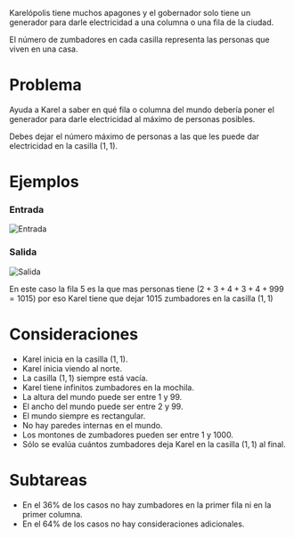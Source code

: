 Karelópolis tiene muchos apagones y el gobernador solo tiene un generador para darle electricidad a una columna o una fila de la ciudad.

El número de zumbadores en cada casilla representa las personas que viven en una casa.

# Problema

Ayuda a Karel a saber en qué fila o columna del mundo debería poner el generador para darle electricidad al máximo de personas posibles.

Debes dejar el número máximo de personas a las que les puede dar electricidad en la casilla $(1, 1)$.

# Ejemplos

### Entrada

![Entrada](sample.in.png)

### Salida

![Salida](sample.out.png)

En este caso la fila 5 es la que mas personas tiene ($2 + 3 + 4 + 3 +4 + 999 = 1015$) por eso Karel tiene que dejar 1015 zumbadores en la casilla $(1, 1)$

# Consideraciones

* Karel inicia en la casilla $(1, 1)$.
* Karel inicia viendo al norte.
* La casilla $(1, 1)$ siempre está vacía.
* Karel tiene infinitos zumbadores en la mochila.
* La altura del mundo puede ser entre 1 y 99.
* El ancho del mundo puede ser entre 2 y 99.
* El mundo siempre es rectangular.
* No hay paredes internas en el mundo.
* Los montones de zumbadores pueden ser entre 1 y 1000.
* Sólo se evalúa cuántos zumbadores deja Karel en la casilla $(1, 1)$ al final.

# Subtareas

* En el 36% de los casos no hay zumbadores en la primer fila ni en la primer columna.
* En el 64% de los casos no hay consideraciones adicionales.

